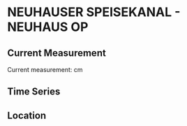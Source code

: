 # NEUHAUSER SPEISEKANAL - NEUHAUS OP

## Current Measurement

Current measurement: <Value topic="rivers/pegel-online/NSK/NEUHAUS OP/measurementValue"/> cm

## Time Series

<TimeSeries topic="rivers/pegel-online/NSK/NEUHAUS OP/measurementValue" period="week" />

## Location

<WorldMap>
  <Marker lat="52.26642307608121" lon="14.290527807836531" labelTopic="rivers/pegel-online/NSK/NEUHAUS OP" />
</WorldMap>
